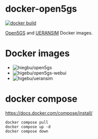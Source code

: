 # docker-open5gs

[![docker build](https://github.com/higebu/docker-open5gs/actions/workflows/docker.yml/badge.svg)](https://github.com/higebu/docker-open5gs/actions/workflows/docker.yml)

[Open5GS](https://github.com/open5gs/open5gs) and [UERANSIM](https://github.com/aligungr/UERANSIM) Docker images.

# Docker images

- ![hiegbu/open5gs](https://img.shields.io/docker/v/higebu/open5gs?label=higebu/open5gs&style=flat-square)
- ![higebu/open5gs-webui](https://img.shields.io/docker/v/higebu/open5gs-webui?label=higebu/open5gs-webui&style=flat-square)
- ![higebu/ueransim](https://img.shields.io/docker/v/higebu/ueransim?label=higebu/ueransim&style=flat-square)

# docker compose

https://docs.docker.com/compose/install/

```shell
docker compose pull
docker compose up -d
docker compose down
```
